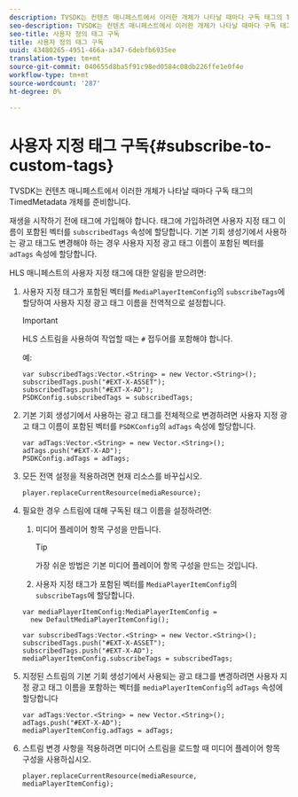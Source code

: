 ```yaml
---
description: TVSDK는 컨텐츠 매니페스트에서 이러한 개체가 나타날 때마다 구독 태그의 TimedMetadata 개체를 준비합니다.
seo-description: TVSDK는 컨텐츠 매니페스트에서 이러한 개체가 나타날 때마다 구독 태그의 TimedMetadata 개체를 준비합니다.
seo-title: 사용자 정의 태그 구독
title: 사용자 정의 태그 구독
uuid: 43480265-4951-466a-a347-6debfb6935ee
translation-type: tm+mt
source-git-commit: 040655d8ba5f91c98ed0584c08db226ffe1e0f4e
workflow-type: tm+mt
source-wordcount: '287'
ht-degree: 0%

---
```



# 사용자 지정 태그 구독{#subscribe-to-custom-tags}

TVSDK는 컨텐츠 매니페스트에서 이러한 개체가 나타날 때마다 구독 태그의 TimedMetadata 개체를 준비합니다.

재생을 시작하기 전에 태그에 가입해야 합니다.
태그에 가입하려면 사용자 지정 태그 이름이 포함된 벡터를 `subscribedTags` 속성에 할당합니다. 기본 기회 생성기에서 사용하는 광고 태그도 변경해야 하는 경우 사용자 지정 광고 태그 이름이 포함된 벡터를 `adTags` 속성에 할당합니다.

HLS 매니페스트의 사용자 지정 태그에 대한 알림을 받으려면:

1. 사용자 지정 태그가 포함된 벡터를 `MediaPlayerItemConfig`의 `subscribeTags`에 할당하여 사용자 지정 광고 태그 이름을 전역적으로 설정합니다.

   >[!IMPORTANT]
   >
   >HLS 스트림을 사용하여 작업할 때는 `#` 접두어를 포함해야 합니다.

   예:

   ```
   var subscribedTags:Vector.<String> = new Vector.<String>(); 
   subscribedTags.push("#EXT-X-ASSET"); 
   subscribedTags.push("#EXT-X-AD"); 
   PSDKConfig.subscribedTags = subscribedTags;
   ```

1. 기본 기회 생성기에서 사용하는 광고 태그를 전체적으로 변경하려면 사용자 지정 광고 태그 이름이 포함된 벡터를 `PSDKConfig`의 `adTags` 속성에 할당합니다.

   ```
   var adTags:Vector.<String> = new Vector.<String>(); 
   adTags.push("#EXT-X-AD"); 
   PSDKConfig.adTags = adTags; 
   ```

1. 모든 전역 설정을 적용하려면 현재 리소스를 바꾸십시오.

   ```
   player.replaceCurrentResource(mediaResource);
   ```

1. 필요한 경우 스트림에 대해 구독된 태그 이름을 설정하려면:
   1. 미디어 플레이어 항목 구성을 만듭니다.

      >[!TIP]
      >
      >가장 쉬운 방법은 기본 미디어 플레이어 항목 구성을 만드는 것입니다.

   1. 사용자 지정 태그가 포함된 벡터를 `MediaPlayerItemConfig`의 `subscribeTags`에 할당합니다.

   ```
   var mediaPlayerItemConfig:MediaPlayerItemConfig =  
     new DefaultMediaPlayerItemConfig(); 
   
   var subscribedTags:Vector.<String> = new Vector.<String>(); 
   subscribedTags.push("#EXT-X-ASSET"); 
   subscribedTags.push("#EXT-X-AD"); 
   mediaPlayerItemConfig.subscribeTags = subscribedTags;
   ```

1. 지정된 스트림의 기본 기회 생성기에서 사용되는 광고 태그를 변경하려면 사용자 지정 광고 태그 이름을 포함하는 벡터를 `mediaPlayerItemConfig`의 `adTags` 속성에 할당합니다

   ```
   var adTags:Vector.<String> = new Vector.<String>(); 
   adTags.push("#EXT-X-AD"); 
   mediaPlayerItemConfig.adTags = adTags;
   ```

1. 스트림 변경 사항을 적용하려면 미디어 스트림을 로드할 때 미디어 플레이어 항목 구성을 사용하십시오.

   ```
   player.replaceCurrentResource(mediaResource, mediaPlayerItemConfig);
   ```

